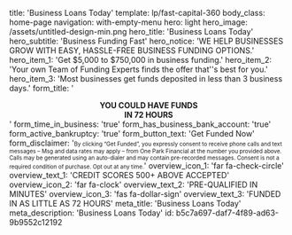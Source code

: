 title: 'Business Loans Today'
template: lp/fast-capital-360
body_class: home-page
navigation: with-empty-menu
hero: light
hero_image: /assets/untitled-design-min.png
hero_title: 'Business Loans Today'
hero_subtitle: 'Business Funding Fast'
hero_notice: 'WE HELP BUSINESSES GROW WITH EASY, HASSLE-FREE BUSINESS FUNDING OPTIONS.'
hero_item_1: 'Get $5,000 to $750,000 in business funding.'
hero_item_2: 'Your own Team of Funding Experts finds the offer that''s best for you.'
hero_item_3: 'Most businesses get funds deposited in less than 3 business days.'
form_title: '<center><strong>YOU COULD HAVE FUNDS </br>IN 72 HOURS</strong></center>'
form_time_in_business: 'true'
form_has_business_bank_account: 'true'
form_active_bankruptcy: 'true'
form_button_text: 'Get Funded Now'
form_disclaimer: '<font size="1">By clicking “Get Funded”, you expressly consent to receive phone calls and text messages – Msg and data rates may apply – from One Park Financial at the number you provided above. Calls may be generated using an auto-dialer and may contain pre-recorded messages. Consent is not a required condition of purchase. Opt out at any time.</font>'
overview_icon_1: 'far fa-check-circle'
overview_text_1: 'CREDIT SCORES 500+  ABOVE ACCEPTED'
overview_icon_2: 'far fa-clock'
overview_text_2: 'PRE-QUALIFIED IN MINUTES'
overview_icon_3: 'fas fa-dollar-sign'
overview_text_3: 'FUNDED IN AS  LITTLE AS 72 HOURS'
meta_title: 'Business Loans Today'
meta_description: 'Business Loans Today'
id: b5c7a697-daf7-4f89-ad63-9b9552c12192
